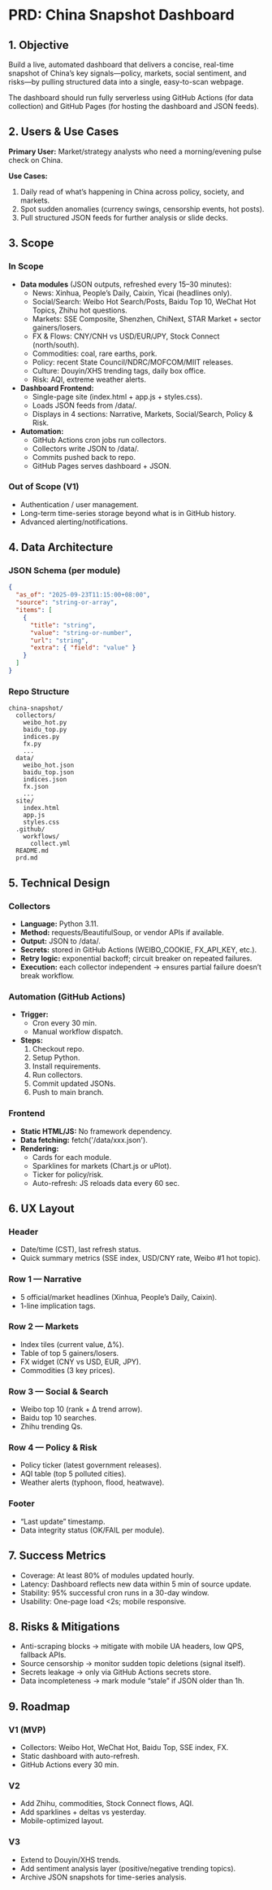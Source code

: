 # PRD: China Snapshot Dashboard

## 1. Objective

Build a live, automated dashboard that delivers a concise, real-time snapshot of China’s key signals—policy, markets, social sentiment, and risks—by pulling structured data into a single, easy-to-scan webpage.

The dashboard should run fully serverless using GitHub Actions (for data collection) and GitHub Pages (for hosting the dashboard and JSON feeds).

## 2. Users & Use Cases

**Primary User:** Market/strategy analysts who need a morning/evening pulse check on China.

**Use Cases:**
1. Daily read of what’s happening in China across policy, society, and markets.
2. Spot sudden anomalies (currency swings, censorship events, hot posts).
3. Pull structured JSON feeds for further analysis or slide decks.

## 3. Scope

### In Scope
- **Data modules** (JSON outputs, refreshed every 15–30 minutes):
  - News: Xinhua, People’s Daily, Caixin, Yicai (headlines only).
  - Social/Search: Weibo Hot Search/Posts, Baidu Top 10, WeChat Hot Topics, Zhihu hot questions.
  - Markets: SSE Composite, Shenzhen, ChiNext, STAR Market + sector gainers/losers.
  - FX & Flows: CNY/CNH vs USD/EUR/JPY, Stock Connect (north/south).
  - Commodities: coal, rare earths, pork.
  - Policy: recent State Council/NDRC/MOFCOM/MIIT releases.
  - Culture: Douyin/XHS trending tags, daily box office.
  - Risk: AQI, extreme weather alerts.
- **Dashboard Frontend:**
  - Single-page site (index.html + app.js + styles.css).
  - Loads JSON feeds from /data/.
  - Displays in 4 sections: Narrative, Markets, Social/Search, Policy & Risk.
- **Automation:**
  - GitHub Actions cron jobs run collectors.
  - Collectors write JSON to /data/.
  - Commits pushed back to repo.
  - GitHub Pages serves dashboard + JSON.

### Out of Scope (V1)
- Authentication / user management.
- Long-term time-series storage beyond what is in GitHub history.
- Advanced alerting/notifications.

## 4. Data Architecture

### JSON Schema (per module)

```json
{
  "as_of": "2025-09-23T11:15:00+08:00",
  "source": "string-or-array",
  "items": [
    {
      "title": "string",
      "value": "string-or-number",
      "url": "string",
      "extra": { "field": "value" }
    }
  ]
}
```

### Repo Structure

```
china-snapshot/
  collectors/
    weibo_hot.py
    baidu_top.py
    indices.py
    fx.py
    ...
  data/
    weibo_hot.json
    baidu_top.json
    indices.json
    fx.json
    ...
  site/
    index.html
    app.js
    styles.css
  .github/
    workflows/
      collect.yml
  README.md
  prd.md
```

## 5. Technical Design

### Collectors
- **Language:** Python 3.11.
- **Method:** requests/BeautifulSoup, or vendor APIs if available.
- **Output:** JSON to /data/.
- **Secrets:** stored in GitHub Actions (WEIBO_COOKIE, FX_API_KEY, etc.).
- **Retry logic:** exponential backoff; circuit breaker on repeated failures.
- **Execution:** each collector independent → ensures partial failure doesn’t break workflow.

### Automation (GitHub Actions)
- **Trigger:**
  - Cron every 30 min.
  - Manual workflow dispatch.
- **Steps:**
  1. Checkout repo.
  2. Setup Python.
  3. Install requirements.
  4. Run collectors.
  5. Commit updated JSONs.
  6. Push to main branch.

### Frontend
- **Static HTML/JS:** No framework dependency.
- **Data fetching:** fetch('/data/xxx.json').
- **Rendering:**
  - Cards for each module.
  - Sparklines for markets (Chart.js or uPlot).
  - Ticker for policy/risk.
  - Auto-refresh: JS reloads data every 60 sec.

## 6. UX Layout

### Header
- Date/time (CST), last refresh status.
- Quick summary metrics (SSE index, USD/CNY rate, Weibo #1 hot topic).

### Row 1 — Narrative
- 5 official/market headlines (Xinhua, People’s Daily, Caixin).
- 1-line implication tags.

### Row 2 — Markets
- Index tiles (current value, Δ%).
- Table of top 5 gainers/losers.
- FX widget (CNY vs USD, EUR, JPY).
- Commodities (3 key prices).

### Row 3 — Social & Search
- Weibo top 10 (rank + Δ trend arrow).
- Baidu top 10 searches.
- Zhihu trending Qs.

### Row 4 — Policy & Risk
- Policy ticker (latest government releases).
- AQI table (top 5 polluted cities).
- Weather alerts (typhoon, flood, heatwave).

### Footer
- “Last update” timestamp.
- Data integrity status (OK/FAIL per module).

## 7. Success Metrics
- Coverage: At least 80% of modules updated hourly.
- Latency: Dashboard reflects new data within 5 min of source update.
- Stability: 95% successful cron runs in a 30-day window.
- Usability: One-page load <2s; mobile responsive.

## 8. Risks & Mitigations
- Anti-scraping blocks → mitigate with mobile UA headers, low QPS, fallback APIs.
- Source censorship → monitor sudden topic deletions (signal itself).
- Secrets leakage → only via GitHub Actions secrets store.
- Data incompleteness → mark module “stale” if JSON older than 1h.

## 9. Roadmap

### V1 (MVP)
- Collectors: Weibo Hot, WeChat Hot, Baidu Top, SSE index, FX.
- Static dashboard with auto-refresh.
- GitHub Actions every 30 min.

### V2
- Add Zhihu, commodities, Stock Connect flows, AQI.
- Add sparklines + deltas vs yesterday.
- Mobile-optimized layout.

### V3
- Extend to Douyin/XHS trends.
- Add sentiment analysis layer (positive/negative trending topics).
- Archive JSON snapshots for time-series analysis.
